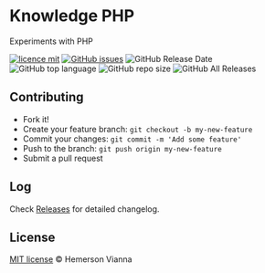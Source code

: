# Knowledge PHP

Experiments with PHP

[![licence mit](https://img.shields.io/badge/license-MIT-blue.svg?style=flat-square)](http://hemersonvianna.mit-license.org/)
[![GitHub issues](https://img.shields.io/github/issues/org-victorinox/knowledge-php.svg)](https://github.com/org-victorinox/knowledge-php/issues)
![GitHub Release Date](https://img.shields.io/github/release-date/org-victorinox/knowledge-php.svg)
![GitHub top language](https://img.shields.io/github/languages/top/org-victorinox/knowledge-php.svg)
![GitHub repo size](https://img.shields.io/github/repo-size/org-victorinox/knowledge-php.svg)
![GitHub All Releases](https://img.shields.io/github/downloads/org-victorinox/knowledge-php/total.svg)

## Contributing

- Fork it!
- Create your feature branch: `git checkout -b my-new-feature`
- Commit your changes: `git commit -m 'Add some feature'`
- Push to the branch: `git push origin my-new-feature`
- Submit a pull request

## Log

Check [Releases](https://github.com/org-victorinox/knowledge-php/releases) for detailed changelog.

## License

[MIT license](http://hemersonvianna.mit-license.org/) © Hemerson Vianna